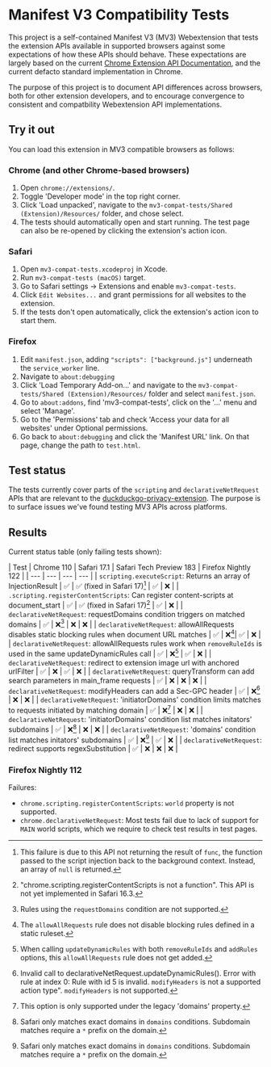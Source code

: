 # Manifest V3 Compatibility Tests

This project is a self-contained Manifest V3 (MV3) Webextension that tests the extension APIs available
in supported browsers against some expectations of how these APIs should behave. These expectations are
largely based on the current [Chrome Extension API Documentation](https://developer.chrome.com/docs/extensions/reference/),
and the current defacto standard implementation in Chrome.

The purpose of this project is to document API differences across browsers, both for other extension developers,
and to encourage convergence to consistent and compatbility Webextension API implementations.

## Try it out

You can load this extension in MV3 compatible browsers as follows:

### Chrome (and other Chrome-based browsers)

 1. Open `chrome://extensions/`.
 2. Toggle 'Developer mode' in the top right corner.
 3. Click 'Load unpacked', navigate to the `mv3-compat-tests/Shared (Extension)/Resources/` folder, and chose select.
 4. The tests should automatically open and start running. The test page can also be re-opened by clicking the extension's action icon.

### Safari

 1. Open `mv3-compat-tests.xcodeproj` in Xcode.
 2. Run `mv3-compat-tests (macOS)` target.
 3. Go to Safari settings -> Extensions and enable `mv3-compat-tests`.
 4. Click `Edit Websites...` and grant permissions for all websites to the extension.
 5. If the tests don't open automatically, click the extension's action icon to start them.

### Firefox

 1. Edit `manifest.json`, adding `"scripts": ["background.js"]` underneath the `service_worker` line.
 2. Navigate to `about:debugging`
 3. Click 'Load Temporary Add-on...' and navigate to the `mv3-compat-tests/Shared (Extension)/Resources/` folder and select `manifest.json`.
 4. Go to `about:addons`, find 'mv3-compat-tests', click on the '...' menu and select 'Manage'.
 5. Go to the 'Permissions' tab and check 'Access your data for all websites' under Optional permissions.
 6. Go back to `about:debugging` and click the 'Manifest URL' link. On that page, change the path to `test.html`.

## Test status

The tests currently cover parts of the `scripting` and `declarativeNetRequest` APIs that are relevant to the 
[duckduckgo-privacy-extension](https://github.com/duckduckgo/duckduckgo-privacy-extension). The purpose is
to surface issues we've found testing MV3 APIs across platforms.

## Results

Current status table (only failing tests shown):

| Test | Chrome 110 | Safari 17.1 | Safari Tech Preview 183 | Firefox Nightly 122 |
| --- | --- | --- | --- |
| `scripting.executeScript`: Returns an array of InjectionResult | ✅ | ✅ (fixed in Safari 17)[^1] | ✅ | ❌ |
| `.scripting.registerContentScripts`: Can register content-scripts at document_start | ✅ | ✅ (fixed in Safari 17)[^2] | ✅ | ❌ |
| `declarativeNetRequest`: requestDomains condition triggers on matched domains |  ✅ | ❌[^3] | ❌ | ❌ |
| `declarativeNetRequest`: allowAllRequests disables static blocking rules when document URL matches |  ✅ | ❌[^4]| ✅ | ❌ |
| `declarativeNetRequest`: allowAllRequests rules work when `removeRuleIds` is used in the same updateDynamicRules call |  ✅ | ❌[^5] | ✅ | ❌ |
| `declarativeNetRequest`: redirect to extension image url with anchored urlFilter |  ✅ | ❌ | ✅ | ❌ |
| `declarativeNetRequest`: queryTransform can add search parameters in main_frame requests |  ✅ | ❌ | ❌ | ❌ |
| `declarativeNetRequest`: modifyHeaders can add a Sec-GPC header |  ✅ | ❌[^6] | ❌ | ❌ |
| `declarativeNetRequest`: 'initiatorDomains' condition limits matches to requests initiated by matching domain |  ✅ | ❌[^7] | ❌ | ❌ |
| `declarativeNetRequest`: 'initiatorDomains' condition list matches initators' subdomains |  ✅ | ❌[^8] | ❌ | ❌ |
| `declarativeNetRequest`: 'domains' condition list matches initators' subdomains |  ✅ | ❌[^8] | ✅ | ❌ |
| `declarativeNetRequest`: redirect supports regexSubstitution |  ✅ | ❌ | ❌ | ❌ |

 [^1]: This failure is due to this API not returning the result of `func`, the function passed to the script injection back to the background context. Instead, an array of `null` is returned.
 [^2]: "chrome.scripting.registerContentScripts is not a function". This API is not yet implemented in Safari 16.3.
 [^3]: Rules using the `requestDomains` condition are not supported.
 [^4]: The `allowAllRequests` rule does not disable blocking rules defined in a static ruleset.
 [^5]: When calling `updateDynamicRules` with both `removeRuleIds` and `addRules` options, this `allowAllRequests` rule does not get added.
 [^6]: Invalid call to declarativeNetRequest.updateDynamicRules(). Error with rule at index 0: Rule with id 5 is invalid. `modifyHeaders` is not a supported action type". `modifyHeaders` is not supported.
 [^7]: This option is only supported under the legacy 'domains' property.
 [^8]: Safari only matches exact domains in `domains` conditions. Subdomain matches require a `*` prefix on the domain.
 
### Firefox Nightly 112

Failures:
 - `chrome.scripting.registerContentScripts`: `world` property is not supported.
 - `chrome.declarativeNetRequest`: Most tests fail due to lack of support for `MAIN` world scripts, which we require to check test results in test pages.
